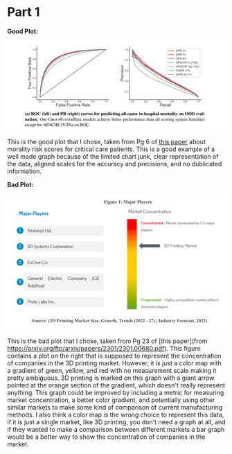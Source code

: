 # Part 1

**Good Plot:**
![Good Image](https://github.com/ZachMckennedyFWig/DSPS_ZMckennedy/blob/d5320e6356d4e5aaf15580052e3521a2e60a27fc/HW8/GoodPlot.PNG)

This is the good plot that I chose, taken from Pg 6 of [this paper](https://arxiv.org/pdf/2311.13015.pdf) about morality risk scores for critical care patients. This is a good example of a well made graph because of the limited chart junk, clear representation of the data, aligned scales for the accuracy and precisions, and no dublicated information.  

**Bad Plot:**

![Bad Image](https://github.com/ZachMckennedyFWig/DSPS_ZMckennedy/blob/d5320e6356d4e5aaf15580052e3521a2e60a27fc/HW8/BadPlot.PNG)

This is the bad plot that I chose, taken from Pg 23 of [this paper](from https://arxiv.org/ftp/arxiv/papers/2301/2301.00680.pdf). This figure contains a plot on the right that is supposed to represent the concentration of companies in the 3D printing market. However, it is just a color map with a gradient of green, yellow, and red with no measurement scale making it pretty ambiguous. 3D printing is marked on this graph with a giant arrow pointed at the orange section of the gradient, which doesn't really represent anything. This graph could be improved by including a metric for measuring market concentration, a better color gradient, and potentially using other similar markets to make some kind of comparison of current manufacturing methods. I also think a color map is the wrong choice to represent this data, if it is just a single market, like 3D printing, you don't need a graph at all, and if they wanted to make a comparison between different markets a bar graph would be a better way to show the concentration of companies in the market.
